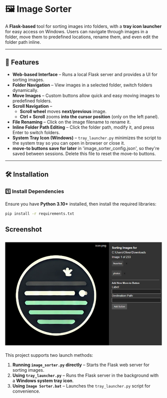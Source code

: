 # 🖼️ Image Sorter

A **Flask-based** tool for sorting images into folders, with a **tray icon launcher** for easy access on Windows. Users can navigate through images in a folder, move them to predefined locations, rename them, and even edit the folder path inline. 

---

## 🚀 Features

- **Web-based Interface** – Runs a local Flask server and provides a UI for sorting images.
- **Folder Navigation** – View images in a selected folder, switch folders dynamically.
- **Move Images** – Custom buttons allow quick and easy moving images to predefined folders.
- **Scroll Navigation** –  
  - **Scroll wheel** moves **next/previous** image.  
  - **Ctrl + Scroll** zooms **into the cursor position** (only on the left panel).  
- **File Renaming** – Click on the image filename to rename it.
- **Inline Folder Path Editing** – Click the folder path, modify it, and press Enter to switch folders.
- **System Tray Icon (Windows)** – `tray_launcher.py` minimizes the script to the system tray so you can open in browser or close it.
- **move-to buttons save for later** in 'image_sorter_config.json', so they're saved between sessions. Delete this file to reset the move-to buttons.
---

## 🛠️ Installation

### **1️⃣ Install Dependencies**
Ensure you have **Python 3.10+** installed, then install the required libraries:

```sh
pip install -r requirements.txt
```
## Screenshot
![alt text](screenshot-1.png)
---
This project supports two launch methods:
1. **Running `image_sorter.py` directly** – Starts the Flask web server for sorting images.
2. **Using `tray_launcher.py`** – Runs the Flask server in the background with a **Windows system tray icon**.
3. **Using `Image Sorter.bat`** – Launches the `tray_launcher.py` script for convenience.
